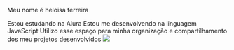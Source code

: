Meu nome é heloisa ferreira

Estou estudando na Alura
Estou me desenvolvendo na linguagem JavaScript
Utilizo esse espaço para minha organização e compartilhamento dos meu projetos desenvolvidos
![](https://www.google.com/url?sa=i&url=https%3A%2F%2Ftecnoblog.net%2Farquivo%2F175783%2Fgoogle-resposta-reporter-gif%2F&psig=AOvVaw2ffGmNNDxbZMfmB4d3G0Lg&ust=1719623672062000&source=images&cd=vfe&opi=89978449&ved=0CBAQjRxqFwoTCMCVio77_IYDFQAAAAAdAAAAABAD)
